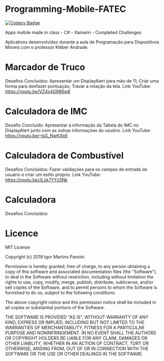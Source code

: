 
# Programming-Mobile-FATEC
[![Codacy Badge](https://api.codacy.com/project/badge/Grade/55cb53db2a4d4208b94111cb0df468f4)](https://www.codacy.com/app/igupansini/Programming-Mobile-FATEC?utm_source=github.com&amp;utm_medium=referral&amp;utm_content=igupansini/Programming-Mobile-FATEC&amp;utm_campaign=Badge_Grade)

Apps mobile made in class - C# - Xamarin - Completed Challenges

Aplicativos desenvolvidos durante a aula de Programação para Dispositivos Móveis com o professor Kléber Andrade.

# Marcador de Truco
Desafios Concluidos: Apresentar um DisplayAlert para mão de 11; Criar uma forma para desfazer pontuação; Travar a rotação da tela.
Link YouTube: https://youtu.be/VZ4x4G986w8

# Calculadora de IMC
Desafio Concluido: Apresentar a informação da Tabela do IMC no DisplayAlert junto com as outras informações do usuário.
Link YouTube: https://youtu.be/-IsG_NwKXpE

# Calculadora de Combustível
Desafios Concluidos: Fazer validações para os campos de entrada do usuário e criar um estilo próprio.
Link YouTube: https://youtu.be/JLzk7YYzSNk

# Calculadora
Desafios Concluidos:

# Licence
MIT License

Copyright (c) 2019 Igor Martins Pansini

Permission is hereby granted, free of charge, to any person obtaining a copy
of this software and associated documentation files (the "Software"), to deal
in the Software without restriction, including without limitation the rights
to use, copy, modify, merge, publish, distribute, sublicense, and/or sell
copies of the Software, and to permit persons to whom the Software is
furnished to do so, subject to the following conditions:

The above copyright notice and this permission notice shall be included in all
copies or substantial portions of the Software.

THE SOFTWARE IS PROVIDED "AS IS", WITHOUT WARRANTY OF ANY KIND, EXPRESS OR
IMPLIED, INCLUDING BUT NOT LIMITED TO THE WARRANTIES OF MERCHANTABILITY,
FITNESS FOR A PARTICULAR PURPOSE AND NONINFRINGEMENT. IN NO EVENT SHALL THE
AUTHORS OR COPYRIGHT HOLDERS BE LIABLE FOR ANY CLAIM, DAMAGES OR OTHER
LIABILITY, WHETHER IN AN ACTION OF CONTRACT, TORT OR OTHERWISE, ARISING FROM,
OUT OF OR IN CONNECTION WITH THE SOFTWARE OR THE USE OR OTHER DEALINGS IN THE
SOFTWARE.
